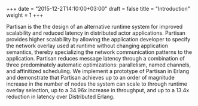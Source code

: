 +++
date = "2015-12-2T14:10:00+03:00"
draft = false
title = "Introduction"
weight = 1
+++

Partisan is the the design of an alternative runtime system for improved
scalability and reduced latency in distributed actor applications. Partisan
provides higher scalability by allowing the application developer to specify
the network overlay used at runtime without changing application semantics,
thereby specializing the network communication patterns to the application.
Partisan reduces message latency through a combination of three predominately
automatic optimizations: parallelism, named channels, and affinitized
scheduling. We implement a prototype of Partisan in Erlang and demonstrate
that Partisan achieves up to an order of magnitude increase in the number of
nodes the system can scale to through runtime overlay selection, up to a
34.96x increase in throughput, and up to a 13.4x reduction in latency over
Distributed Erlang.